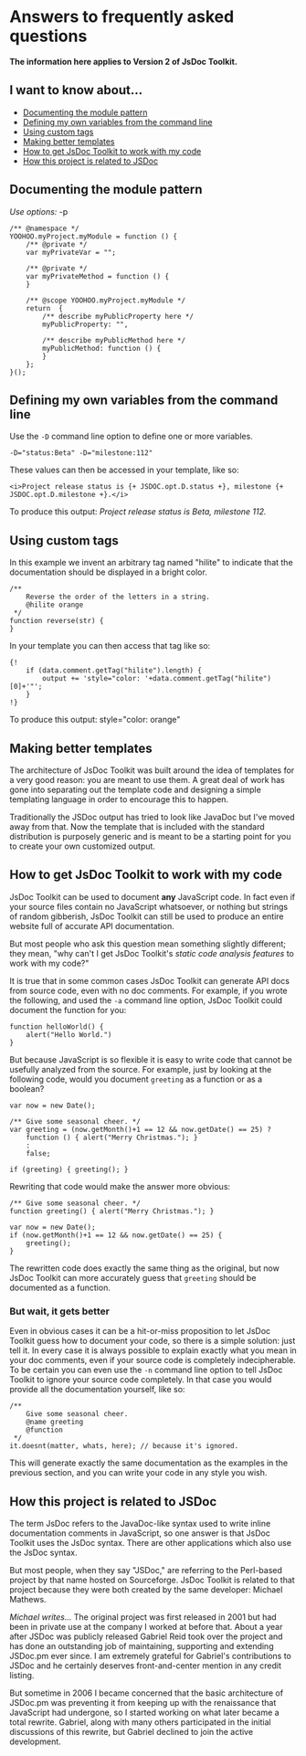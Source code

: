 # Answers to frequently asked questions #

**The information here applies to Version 2 of JsDoc Toolkit.**

## I want to know about... ##
  * [Documenting the module pattern](FAQ#Documenting_the_module_pattern.md)
  * [Defining my own variables from the command line](FAQ#Defining_my_own_variables_from_the_command_line.md)
  * [Using custom tags](FAQ#Using_custom_tags.md)
  * [Making better templates](FAQ#Making_better_templates.md)
  * [How to get JsDoc Toolkit to work with my code](FAQ#How_to_get_JsDoc_Toolkit_to_work_with_my_code.md)
  * [How this project is related to JSDoc](FAQ#How_this_project_is_related_to_JSDoc.md)

## Documenting the module pattern ##

_Use options:_ -p

```
/** @namespace */
YOOHOO.myProject.myModule = function () {
	/** @private */
	var myPrivateVar = "";

	/** @private */
	var myPrivateMethod = function () {
	}

	/** @scope YOOHOO.myProject.myModule */
	return  {
		/** describe myPublicProperty here */
		myPublicProperty: "",
		
		/** describe myPublicMethod here */
		myPublicMethod: function () {
		}
	};
}();
```

## Defining my own variables from the command line ##

Use the `-D` command line option to define one or more variables.

```
-D="status:Beta" -D="milestone:112"
```

These values can then be accessed in your template, like so:

```
<i>Project release status is {+ JSDOC.opt.D.status +}, milestone {+ JSDOC.opt.D.milestone +}.</i>
```

To produce this output: _Project release status is Beta, milestone 112._

## Using custom tags ##

In this example we invent an arbitrary tag named "hilite" to indicate that the documentation should be displayed in a bright color.

```
/**
    Reverse the order of the letters in a string.
    @hilite orange
 */
function reverse(str) {
}
```

In your template you can then access that tag like so:

```
{!
    if (data.comment.getTag("hilite").length) {
        output += 'style="color: '+data.comment.getTag("hilite")[0]+'"';
    }
!}
```

To produce this output: style="color: orange"

## Making better templates ##

The architecture of JsDoc Toolkit was built around the idea of templates for a very good reason: you are meant to use them. A great deal of work has gone into separating out the template code and designing a simple templating language in order to encourage this to happen.

Traditionally the JSDoc output has tried to look like JavaDoc but I've moved away from that. Now the template that is included with the standard distribution is purposely generic and is meant to be a starting point for you to create your own customized output.

## How to get JsDoc Toolkit to work with my code ##

JsDoc Toolkit can be used to document **any** JavaScript code. In fact even if your source files contain no JavaScript whatsoever, or nothing but strings of random gibberish, JsDoc Toolkit can still be used to produce an entire website full of accurate API documentation.

But most people who ask this question mean something slightly different; they mean, "why can't I get JsDoc Toolkit's _static code analysis features_ to work with my code?"

It is true that in some common cases JsDoc Toolkit can generate API docs from source code, even with no doc comments. For example, if you wrote the following, and used the `-a` command line option, JsDoc Toolkit could document the function for you:

```
function helloWorld() {
    alert("Hello World.")
}
```

But because JavaScript is so flexible it is easy to write code that cannot be usefully analyzed from the source. For example, just by looking at the following code, would you document `greeting` as a function or as a boolean?

```
var now = new Date();
	
/** Give some seasonal cheer. */
var greeting = (now.getMonth()+1 == 12 && now.getDate() == 25) ?
    function () { alert("Merry Christmas."); }
    :
    false;
	
if (greeting) { greeting(); }
```

Rewriting that code would make the answer more obvious:

```
/** Give some seasonal cheer. */
function greeting() { alert("Merry Christmas."); }
	
var now = new Date();
if (now.getMonth()+1 == 12 && now.getDate() == 25) {
    greeting();
}
```

The rewritten code does exactly the same thing as the original, but now JsDoc Toolkit can more accurately guess that `greeting` should be documented as a function.

### But wait, it gets better ###

Even in obvious cases it can be a hit-or-miss proposition to let JsDoc Toolkit guess how to document your code, so there is a simple solution: just tell it. In every case it is always possible to explain exactly what you mean in your doc comments, even if your source code is completely indecipherable. To be certain you can even use the `-n` command line option to tell JsDoc Toolkit to ignore your source code completely. In that case you would provide all the documentation yourself, like so:

```
/**
    Give some seasonal cheer.
    @name greeting
    @function
 */
it.doesnt(matter, whats, here); // because it's ignored.
```

This will generate exactly the same documentation as the examples in the previous section, and you can write your code in any style you wish.

## How this project is related to JSDoc ##

The term JsDoc refers to the JavaDoc-like syntax used to write inline documentation comments in JavaScript, so one answer is that JsDoc Toolkit uses the JsDoc syntax. There are other applications which also use the JsDoc syntax.

But most people, when they say "JSDoc," are referring to the Perl-based project by that name hosted on Sourceforge. JsDoc Toolkit is related to that project because they were both created by the same developer: Michael Mathews.

_Michael writes..._
The original project was first released in 2001 but had been in private use at the company I worked at before that. About a year after JSDoc was publicly released Gabriel Reid took over the project and has done an outstanding job of maintaining, supporting and extending JSDoc.pm ever since. I am extremely grateful for Gabriel's contributions to JSDoc and he certainly deserves front-and-center mention in any credit listing.

But sometime in 2006 I became concerned that the basic architecture of JSDoc.pm was preventing it from keeping up with the renaissance that JavaScript had undergone, so I started working on what later became a total rewrite. Gabriel, along with many others participated in the initial discussions of this rewrite, but Gabriel declined to join the active development.